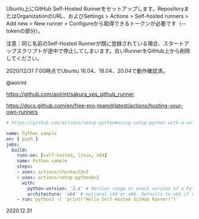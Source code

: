 Ubuntu上にGitHub Self-Hosted Runnerをセットアップします。RepositoryまたはOrganizationのURL、およびSettings > Actions > Self-hosted runners > Add new > New runner > Configureから取得できるトークンが必要です（--tokenの部分）。

注意：同じ名前のSelf-Hosted Runnerが既に登録されている場合、スタートアップスクリプトが途中で停止してしまいます。古いRunnerをGitHub上から削除してください。

2020/12/31 7:00時点でUbuntu 16.04、18.04、20.04で動作確認済。

@aoirint

https://github.com/aoirint/sakura_vps_github_runner

https://docs.github.com/en/free-pro-team@latest/actions/hosting-your-own-runners


```yaml
# https://github.com/actions/setup-python#using-setup-python-with-a-self-hosted-runner

name: Python sample
on: [ push ]
jobs:
  build:
    runs-on: [self-hosted, linux, x64]
    name: Python sample
    steps:
    - uses: actions/checkout@v2
    - uses: actions/setup-python@v2
      with:
        python-version: '3.x' # Version range or exact version of a Python version to use, using SemVer's version range syntax
        architecture: 'x64' # optional x64 or x86. Defaults to x64 if not specified
    - run: python3 -c 'print("Hello Self-Hosted GitHub Runner!")'
```

2020.12.31
